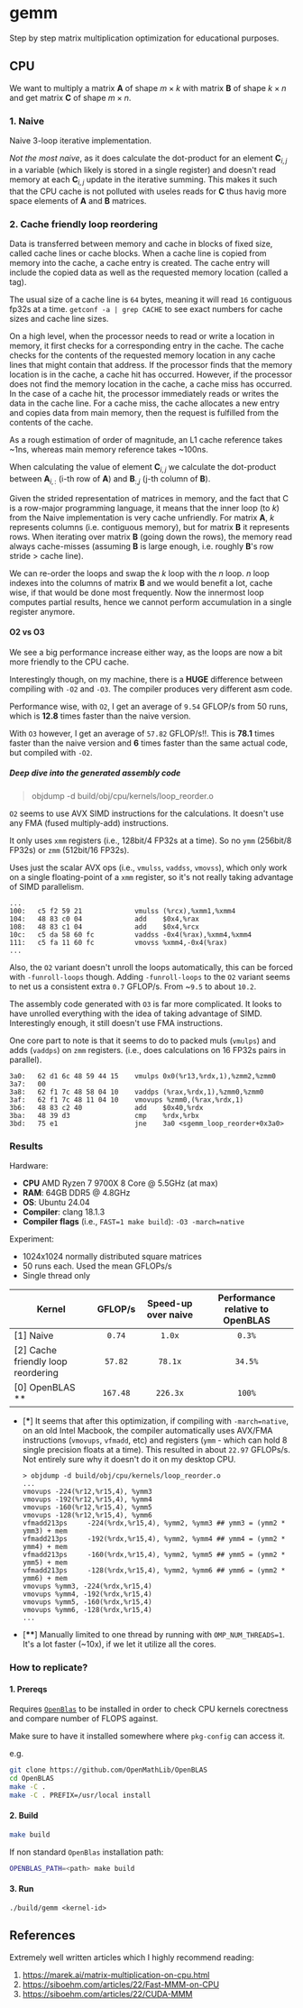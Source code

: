 # gemm
Step by step matrix multiplication optimization for educational purposes.

## CPU

We want to multiply a matrix $\boldsymbol{A}$ of shape $m \times k$ with matrix $\boldsymbol{B}$ of shape $k \times n$ and get matrix $\boldsymbol{C}$ of shape $m \times n$.

### 1. Naive 
Naive 3-loop iterative implementation.

*Not the most naive*, as it does calculate the dot-product for an element $\boldsymbol{C}_ {i,j}$ in a variable (which likely is stored in a single register) and doesn't read memory at each $\boldsymbol{C}_ {i,j}$ update in the iterative summing. This makes it such that the CPU cache is not polluted with useles reads for $\boldsymbol{C}$ thus havig more space elements of $\boldsymbol{A}$ and $\boldsymbol{B}$ matrices.

### 2. Cache friendly loop reordering

Data is transferred between memory and cache in blocks of fixed size, called cache lines or cache blocks. When a cache line is copied from memory into the cache, a cache entry is created. The cache entry will include the copied data as well as the requested memory location (called a tag).

The usual size of a cache line is `64` bytes, meaning it will read `16` contiguous fp32s at a time. `getconf -a | grep CACHE` to see exact numbers for cache sizes and cache line sizes. 

On a high level, when the processor needs to read or write a location in memory, it first checks for a corresponding entry in the cache. The cache checks for the contents of the requested memory location in any cache lines that might contain that address. If the processor finds that the memory location is in the cache, a cache hit has occurred. However, if the processor does not find the memory location in the cache, a cache miss has occurred. In the case of a cache hit, the processor immediately reads or writes the data in the cache line. For a cache miss, the cache allocates a new entry and copies data from main memory, then the request is fulfilled from the contents of the cache.

As a rough estimation of order of magnitude, an L1 cache reference takes ~1ns, whereas main memory reference takes ~100ns.

When calculating the value of element $\boldsymbol{C}_ {i,j}$ we calculate the dot-product between $\boldsymbol{A}_ {i,:}$ (i-th row of $\boldsymbol{A}$) and $\boldsymbol{B}_ {:,j}$ (j-th column of $\boldsymbol{B}$).

Given the strided representation of matrices in memory, and the fact that C is a row-major programming language, it means that the inner loop (to $k$) from the Naive implementation is very cache unfriendly.
For matrix $\boldsymbol{A}$, $k$ represents columns (i.e. contiguous memory), but for matrix $\boldsymbol{B}$ it represents rows.
When iterating over matrix $\boldsymbol{B}$ (going down the rows), the memory read always cache-misses (assuming $\boldsymbol{B}$ is large enough, i.e. roughly $\boldsymbol{B}$'s row stride > cache line).

We can re-order the loops and swap the $k$ loop with the $n$ loop. $n$ loop indexes into the columns of matrix $\boldsymbol{B}$ and we would benefit a lot, cache wise, if that would be done most frequently. 
Now the innermost loop computes partial results, hence we cannot perform accumulation in a single register anymore.

#### O2 vs O3
We see a big performance increase either way, as the loops are now a bit more friendly to the CPU cache.

Interestingly though, on my machine, there is a **HUGE** difference between compiling with `-O2` and `-O3`. The compiler produces very different asm code.

Performance wise, with `O2`, I get an average of `9.54` GFLOP/s from 50 runs, which is **12.8** times faster than the naive version.

With `O3` however, I get an average of `57.82` GFLOP/s!!. This is **78.1** times faster than the naive version and **6** times faster than the same actual code, but compiled with `-O2`.

##### Deep dive into the generated assembly code

> objdump -d build/obj/cpu/kernels/loop_reorder.o 

`O2` seems to use AVX SIMD instructions for the calculations. It doesn't use any FMA (fused multiply-add) instructions.

It only uses `xmm` registers (i.e., 128bit/4 FP32s at a time). So no `ymm` (256bit/8 FP32s) or `zmm` (512bit/16 FP32s).

Uses just the scalar AVX ops (i.e., `vmulss`, `vaddss`, `vmovss`), which only work on a single floating-point of a `xmm` register, so it's not really taking advantage of SIMD parallelism.

```
...
100:   c5 f2 59 21             vmulss (%rcx),%xmm1,%xmm4
104:   48 83 c0 04             add    $0x4,%rax
108:   48 83 c1 04             add    $0x4,%rcx
10c:   c5 da 58 60 fc          vaddss -0x4(%rax),%xmm4,%xmm4
111:   c5 fa 11 60 fc          vmovss %xmm4,-0x4(%rax)
...
```

Also, the `O2` variant doesn't unroll the loops automatically, this can be forced with `-funroll-loops` though. 
Adding `-funroll-loops` to the `O2` variant seems to net us a consistent extra `0.7` GFLOP/s. From ~`9.5` to about `10.2`.

The assembly code generated with `O3` is far more complicated. It looks to have unrolled everything with the idea of taking advantage of SIMD. Interestingly enough, it still doesn't use FMA instructions.

One core part to note is that it seems to do to packed muls (`vmulps`) and adds (`vaddps`) on `zmm` registers. (i.e., does calculations on 16 FP32s pairs in parallel).
```
3a0:   62 d1 6c 48 59 44 15    vmulps 0x0(%r13,%rdx,1),%zmm2,%zmm0  
3a7:   00                                                                         
3a8:   62 f1 7c 48 58 04 10    vaddps (%rax,%rdx,1),%zmm0,%zmm0
3af:   62 f1 7c 48 11 04 10    vmovups %zmm0,(%rax,%rdx,1)     
3b6:   48 83 c2 40             add    $0x40,%rdx     
3ba:   48 39 d3                cmp    %rdx,%rbx                
3bd:   75 e1                   jne    3a0 <sgemm_loop_reorder+0x3a0>
```

### Results

Hardware:
* **CPU** AMD Ryzen 7 9700X 8 Core @ 5.5GHz (at max)
* **RAM**: 64GB DDR5 @ 4.8GHz
* **OS**: Ubuntu 24.04
* **Compiler**: clang 18.1.3
* **Compiler flags** (i.e., `FAST=1 make build`): `-O3 -march=native`

Experiment:
* 1024x1024 normally distributed square matrices
* 50 runs each. Used the mean GFLOPs/s
* Single thread only

| **Kernel** 	                     | **GFLOP/s** | **Speed-up over naive**     |**Performance relative to OpenBLAS**|
|------------------------------------|:------------:|:---------------------------:|:----------------------------------:|
| [1] Naive      	                 |`0.74`        |`1.0x`                       |`0.3%`                              |
| [2] Cache friendly loop reordering |`57.82`       |`78.1x`                      |`34.5%`                             |
| [0] OpenBLAS **  	                 |`167.48`      |`226.3x`                     |`100%`                              |


* [**\***] It seems that after this optimization, if compiling with `-march=native`, on an old Intel Macbook, the compiler automatically uses AVX/FMA instructions (`vmovups`, `vfmadd`, etc) and registers (`ymm` - which can hold 8 single precision floats at a time). This resulted in about `22.97` GFLOPs/s. Not entirely sure why it doesn't do it on my desktop CPU.
    ```
    > objdump -d build/obj/cpu/kernels/loop_reorder.o
    ...
    vmovups -224(%r12,%r15,4), %ymm3
    vmovups -192(%r12,%r15,4), %ymm4         
    vmovups -160(%r12,%r15,4), %ymm5         
    vmovups -128(%r12,%r15,4), %ymm6
    vfmadd213ps     -224(%rdx,%r15,4), %ymm2, %ymm3 ## ymm3 = (ymm2 * ymm3) + mem
    vfmadd213ps     -192(%rdx,%r15,4), %ymm2, %ymm4 ## ymm4 = (ymm2 * ymm4) + mem
    vfmadd213ps     -160(%rdx,%r15,4), %ymm2, %ymm5 ## ymm5 = (ymm2 * ymm5) + mem
    vfmadd213ps     -128(%rdx,%r15,4), %ymm2, %ymm6 ## ymm6 = (ymm2 * ymm6) + mem
    vmovups %ymm3, -224(%rdx,%r15,4)                                             
    vmovups %ymm4, -192(%rdx,%r15,4)                                             
    vmovups %ymm5, -160(%rdx,%r15,4)                                             
    vmovups %ymm6, -128(%rdx,%r15,4)
    ...
    ```

* [**\*\***] Manually limited to one thread by running with `OMP_NUM_THREADS=1`. It's a lot faster (~10x), if we let it utilize all the cores.

### How to replicate?
#### 1. Prereqs
Requires [`OpenBlas`](https://github.com/OpenMathLib/OpenBLAS) to be installed in order to check CPU kernels corectness and compare number of FLOPS against.

Make sure to have it installed somewhere where `pkg-config` can access it.

e.g.
```bash
git clone https://github.com/OpenMathLib/OpenBLAS 
cd OpenBLAS                                   
make -C .                                    
make -C . PREFIX=/usr/local install          
```

#### 2. Build
```bash
make build
```

If non standard `OpenBlas` installation path: 
```bash
OPENBLAS_PATH=<path> make build
```

#### 3. Run
```
./build/gemm <kernel-id>
```

## References
Extremely well written articles which I highly recommend reading:
1. https://marek.ai/matrix-multiplication-on-cpu.html
2. https://siboehm.com/articles/22/Fast-MMM-on-CPU
3. https://siboehm.com/articles/22/CUDA-MMM
